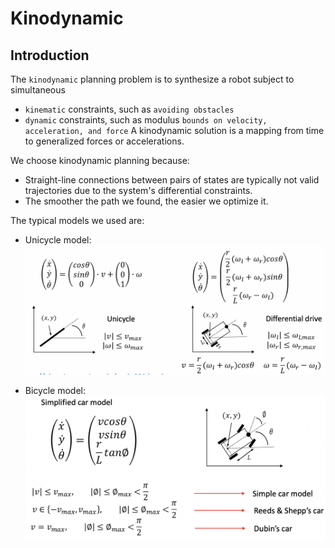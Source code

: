 # Kinodynamic

## Introduction
The `kinodynamic` planning problem is to synthesize a robot subject to simultaneous 
- `kinematic` constraints, such as `avoiding obstacles`
- `dynamic` constraints, such as modulus `bounds on velocity, acceleration, and force`
A kinodynamic solution is a mapping from time to generalized forces or accelerations.

We choose kinodynamic planning because:
- Straight-line connections between pairs of states are typically not valid trajectories due to the system's differential constraints.
- The smoother the path we found, the easier we optimize it.

The typical models we used are:
- Unicycle model:
![unicycle](images/kinodynamic/unicycle.png)

- Bicycle model:
![bicycle](images/kinodynamic/bicycle.png)
